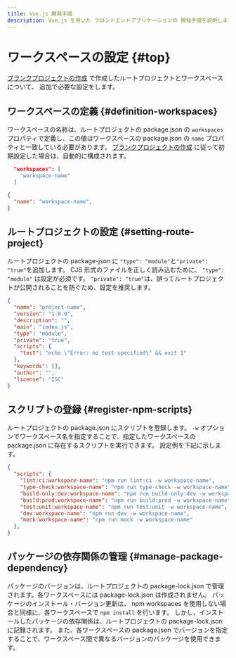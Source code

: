 ```yaml
---
title: Vue.js 開発手順
description: Vue.js を用いた フロントエンドアプリケーションの 開発手順を説明します。
---
```


# ワークスペースの設定 {#top}

[ブランクプロジェクトの作成](./create-vuejs-blank-project.md) で作成したルートプロジェクトとワークスペースについて、
追加で必要な設定をします。

## ワークスペースの定義 {#definition-workspaces}

ワークスペースの名称は、ルートプロジェクトの package.json の `workspaces` プロパティで定義し、この値はワークスペースの package.json の `name` プロパティと一致している必要があります。
[ブランクプロジェクトの作成](./create-vuejs-blank-project.md) に従って初期設定した場合は、自動的に構成されます。

``` json title="package.json（ルート）"
  "workspaces": [
    "workspace-name"
  ]
```

``` json title="package.json（ワークスペース）"
{
  "name": "workspace-name",
}
```

## ルートプロジェクトの設定 {#setting-route-project}

ルートプロジェクトの package-json に `"type": "module"`と`"private": "true"`を追加します。
CJS 形式のファイルを正しく読み込むために、 `"type": "module"` は設定が必須です。
`"private": "true"`は、誤ってルートプロジェクトが公開されることを防ぐため、設定を推奨します。

```json title="package.json（ルート）" hl_lines="6 7"
{
  "name": "project-name",
  "version": "1.0.0",
  "description": "",
  "main": "index.js",
  "type": "module",
  "private": "true",
  "scripts": {
    "test": "echo \"Error: no test specified\" && exit 1"
  },
  "keywords": [],
  "author": "",
  "license": "ISC"
}
```

## スクリプトの登録 {#register-npm-scripts}

ルートプロジェクトの package.json にスクリプトを登録します。
`-w` オプションでワークスペース名を指定することで、指定したワークスペースの package.json に存在するスクリプトを実行できます。
設定例を下記に示します。

``` json title="package.json（ルート）"
{
  "scripts": {
    "lint:ci:workspace-name": "npm run lint:ci -w workspace-name",
    "type-check:workspace-name": "npm run type-check -w workspace-name",
    "build-only:dev:workspace-name": "npm run build-only:dev -w workspace-name",
    "build:prod:workspace-name": "npm run build:prod -w workspace-name",
    "test:unit:workspace-name": "npm run test:unit -w workspace-name",
    "dev:workspace-name": "npm run dev -w workspace-name",
    "mock:workspace-name": "npm run mock -w workspace-name"
  },
}
```

## パッケージの依存関係の管理 {#manage-package-dependency}

パッケージのバージョンは、ルートプロジェクトの package-lock.json で管理されます。各ワークスペースには package-lock.json は作成されません。
パッケージのインストール・バージョン更新は、 npm workspaces を使用しない場合と同様に、各ワークスペースで `npm install` を行います。
しかし、インストールしたパッケージの依存関係は、ルートプロジェクトの package-lock.json に記録されます。
また、各ワークスペースの package.json でバージョンを指定することで、ワークスペース間で異なるバージョンのパッケージを使用できます。

